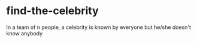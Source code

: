 # find-the-celebrity
In a team of n people, a celebrity is known by everyone but he/she doesn't know anybody
